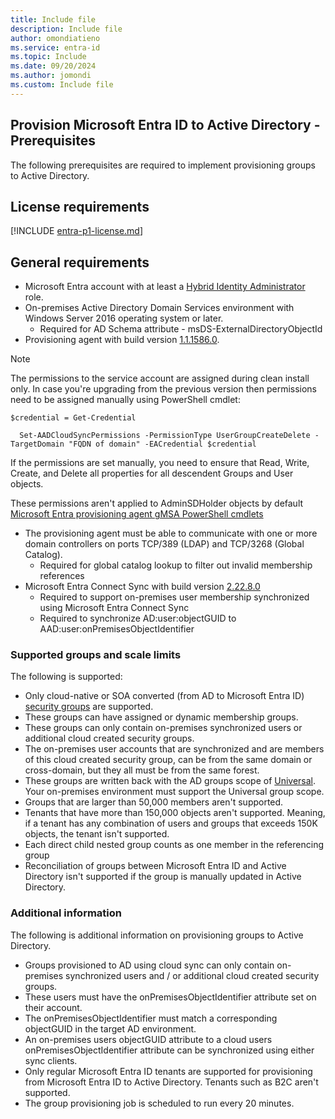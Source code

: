 ```yaml
---
title: Include file
description: Include file
author: omondiatieno
ms.service: entra-id
ms.topic: Include
ms.date: 09/20/2024
ms.author: jomondi
ms.custom: Include file
---
```



## Provision Microsoft Entra ID to Active Directory - Prerequisites
The following prerequisites are required to implement provisioning groups to Active Directory.

## License requirements
[!INCLUDE [entra-p1-license.md](~/includes/entra-p1-license.md)]

## General requirements

 - Microsoft Entra account with at least a [Hybrid Identity Administrator](../../role-based-access-control/permissions-reference.md#hybrid-identity-administrator) role.
 - On-premises Active Directory Domain Services environment with Windows Server 2016 operating system or later. 
     - Required for AD Schema attribute  - msDS-ExternalDirectoryObjectId 
 - Provisioning agent with build version [1.1.1586.0](../cloud-sync/reference-version-history#1115860).

 > [!NOTE]
 > The permissions to the service account are assigned during clean install only. In case you're upgrading from the previous version then permissions need to be assigned manually using PowerShell cmdlet: 
 > 
 > ```
 > $credential = Get-Credential  
 >
 >   Set-AADCloudSyncPermissions -PermissionType UserGroupCreateDelete -TargetDomain "FQDN of domain" -EACredential $credential
 >```
 >If the permissions are set manually, you need to ensure that Read, Write, Create, and Delete all properties for all descendent Groups and User objects. 
 >
 >These permissions aren't applied to AdminSDHolder objects by default
 [Microsoft Entra provisioning agent gMSA PowerShell cmdlets](../cloud-sync/how-to-gmsa-cmdlets.md#grant-permissions-to-a-specific-domain) 

 - The provisioning agent must be able to communicate with one or more domain controllers on ports TCP/389 (LDAP) and TCP/3268 (Global Catalog).
     - Required for global catalog lookup to filter out invalid membership references
 - Microsoft Entra Connect Sync with build version [2.22.8.0](../connect/reference-connect-version-history#2280)
     - Required to support on-premises user membership synchronized using Microsoft Entra Connect Sync
     - Required to synchronize AD:user:objectGUID to AAD:user:onPremisesObjectIdentifier

### Supported groups and scale limits
The following is supported:
  - Only cloud-native or SOA converted (from AD to Microsoft Entra ID) [security groups](../../../fundamentals/concept-learn-about-groups.md#group-types) are supported.
  - These groups can have assigned or dynamic membership groups.
  - These groups can only contain on-premises synchronized users or additional cloud created security groups.
  - The on-premises user accounts that are synchronized and are members of this cloud created security group, can be from the same domain or cross-domain, but they all must be from the same forest.
  - These groups are written back with the AD groups scope of [Universal](/windows-server/identity/ad-ds/manage/understand-security-groups#group-scope). Your on-premises environment must support the Universal group scope.
  - Groups that are larger than 50,000 members aren't supported.
  - Tenants that have more than 150,000 objects aren't supported. Meaning, if a tenant has any combination of users and groups that exceeds 150K objects, the tenant isn't supported.
  - Each direct child nested group counts as one member in the referencing group
  - Reconciliation of groups between Microsoft Entra ID and Active Directory isn't supported if the group is manually updated in Active Directory.

### Additional information
  The following is additional information on provisioning groups to Active Directory.

- Groups provisioned to AD using cloud sync can only contain on-premises synchronized users and / or additional cloud created security groups.
- These users must have the onPremisesObjectIdentifier attribute set on their account.
- The onPremisesObjectIdentifier must match a corresponding objectGUID in the target AD environment. 
- An on-premises users objectGUID attribute to a cloud users onPremisesObjectIdentifier attribute can be synchronized using either sync clients.
- Only regular Microsoft Entra ID tenants are supported for provisioning from Microsoft Entra ID to Active Directory. Tenants such as B2C aren't supported.
- The group provisioning job is scheduled to run every 20 minutes.

